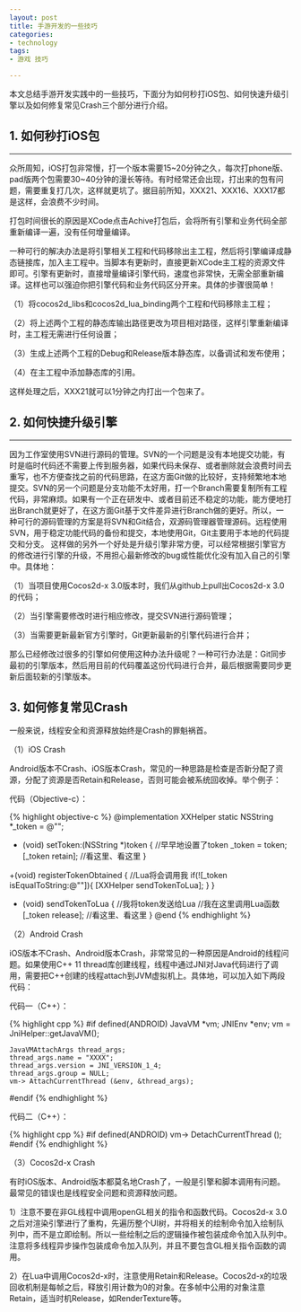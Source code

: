 ```yaml
---
layout: post
title: 手游开发的一些技巧
categories:
- technology
tags:
- 游戏 技巧

---
```


本文总结手游开发实践中的一些技巧，下面分为如何秒打iOS包、如何快速升级引擎以及如何修复常见Crash三个部分进行介绍。
## 1. 如何秒打iOS包
---

众所周知，iOS打包非常慢，打一个版本需要15~20分钟之久，每次打phone版、pad版两个包需要30~40分钟的漫长等待。有时经常还会出现，打出来的包有问题，需要重复打几次，这样就更坑了。据目前所知，XXX21、XXX16、XXX17都是这样，会浪费不少时间。

打包时间很长的原因是XCode点击Achive打包后，会将所有引擎和业务代码全部重新编译一遍，没有任何增量编译。

一种可行的解决办法是将引擎相关工程和代码移除出主工程，然后将引擎编译成静态链接库，加入主工程中。当脚本有更新时，直接更新XCode主工程的资源文件即可。引擎有更新时，直接增量编译引擎代码，速度也非常快，无需全部重新编译。这样也可以强迫你把引擎代码和业务代码区分开来。具体的步骤很简单！

（1）将cocos2d_libs和cocos2d_lua_binding两个工程和代码移除主工程；

（2）将上述两个工程的静态库输出路径更改为项目相对路径，这样引擎重新编译时，主工程无需进行任何设置；

（3）生成上述两个工程的Debug和Release版本静态库，以备调试和发布使用；

（4）在主工程中添加静态库的引用。

这样处理之后，XXX21就可以1分钟之内打出一个包来了。

## 2. 如何快捷升级引擎
---

因为工作室使用SVN进行源码的管理。SVN的一个问题是没有本地提交功能，有时是临时代码还不需要上传到服务器，如果代码未保存、或者删除就会浪费时间去重写，也不方便查找之前的代码思路，在这方面Git做的比较好，支持频繁地本地提交。SVN的另一个问题是分支功能不太好用，打一个Branch需要复制所有工程代码，非常麻烦。如果有一个正在研发中、或者目前还不稳定的功能，能方便地打出Branch就更好了，在这方面Git基于文件差异进行Branch做的更好。所以，一种可行的源码管理的方案是将SVN和Git结合，双源码管理器管理源码。远程使用SVN，用于稳定功能代码的备份和提交，本地使用Git，Git主要用于本地的代码提交和分支。
这样做的另外一个好处是升级引擎非常方便，可以经常根据引擎官方的修改进行引擎的升级，不用担心最新修改的bug或性能优化没有加入自己的引擎中。具体地：

（1）当项目使用Cocos2d-x 3.0版本时，我们从github上pull出Cocos2d-x 3.0的代码；

（2）当引擎需要修改时进行相应修改，提交SVN进行源码管理；

（3）当需要更新最新官方引擎时，Git更新最新的引擎代码进行合并；

那么已经修改过很多的引擎如何使用这种办法升级呢？一种可行办法是：Git同步最初的引擎版本，然后用目前的代码覆盖这份代码进行合并，最后根据需要同步更新后面较新的引擎版本。

## 3. 如何修复常见Crash

一般来说，线程安全和资源释放始终是Crash的罪魁祸首。

（1）iOS Crash

Android版本不Crash、iOS版本Crash，常见的一种思路是检查是否新分配了资源，分配了资源是否Retain和Release，否则可能会被系统回收掉。举个例子：

代码（Objective-c）：

{% highlight objective-c %}
@implementation XXHelper
static NSString *_token = @"";

+ (void) setToken:(NSString *)token { //早早地设置了token
    _token = token;
    [_token retain]; //看这里、看这里
}

+(void) registerTokenObtained { //Lua将会调用我
    if(![_token isEqualToString:@""]){
            [XXHelper sendTokenToLua];
    }
}

+ (void) sendTokenToLua { //我将token发送给Lua
    //我在这里调用Lua函数
    [_token release]; //看这里、看这里
}
@end
{% endhighlight %}

（2）Android Crash

iOS版本不Crash、Android版本Crash，非常常见的一种原因是Android的线程问题。如果使用C++ 11 thread库创建线程，线程中通过JNI对Java代码进行了调用，需要把C++创建的线程attach到JVM虚拟机上。具体地，可以加入如下两段代码：

代码一（C++）：

{% highlight cpp %}
 #if defined(ANDROID)
    JavaVM *vm; 
    JNIEnv *env; 
    vm = JniHelper::getJavaVM();

    JavaVMAttachArgs thread_args;
    thread_args.name = "XXXX"; 
    thread_args.version = JNI_VERSION_1_4; 
    thread_args.group = NULL;
    vm-> AttachCurrentThread (&env, &thread_args); 
 #endif
 {% endhighlight %}

代码二（C++）：

{% highlight cpp %}
 #if defined(ANDROID)
     vm-> DetachCurrentThread (); 
 #endif
 {% endhighlight %}

（3）Cocos2d-x Crash

有时iOS版本、Android版本都莫名地Crash了，一般是引擎和脚本调用有问题。最常见的错误也是线程安全问题和资源释放问题。

1）注意不要在非GL线程中调用openGL相关的指令和函数代码。Cocos2d-x 3.0之后对渲染引擎进行了重构，先遍历整个UI树，并将相关的绘制命令加入绘制队列中，而不是立即绘制。所以一些绘制之后的逻辑操作被包装成命令加入队列中。注意将多线程异步操作包装成命令加入队列，并且不要包含GL相关指令函数的调用。

2）在Lua中调用Cocos2d-x时，注意使用Retain和Release。Cocos2d-x的垃圾回收机制是每帧之后，释放引用计数为0的对象。在多帧中公用的对象注意Retain，适当时机Release，如RenderTexture等。